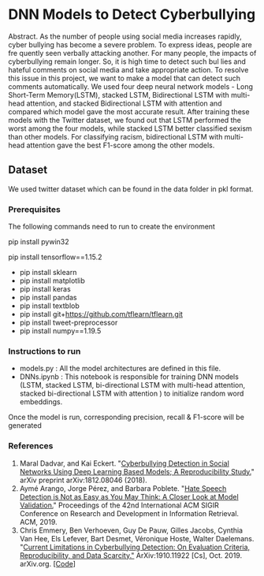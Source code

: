 # DNN Models to Detect Cyberbullying

Abstract. As the number of people using social media increases rapidly, cyber bullying has become a severe problem. To express ideas, people are fre quently seen verbally attacking another. For many people, the impacts of cyberbullying remain longer. So, it is high time to detect such bul lies and hateful comments on social media and take appropriate action. To resolve this issue in this project, we want to make a model that can detect such comments automatically. We used four deep neural network models - Long Short-Term Memory(LSTM), stacked LSTM, Bidirectional LSTM with multi-head attention, and stacked Bidirectional LSTM with attention and compared which model gave the most accurate result. After training these models with the Twitter dataset, we found out that LSTM performed the worst among the four models, while stacked LSTM better classified sexism than other models. For classifying racism, bidirectional LSTM with multi-head attention gave the best F1-score among the other models.

## Dataset

We used twitter dataset which can be found in the data folder in pkl format.

### Prerequisites

The following commands need to run to create the environment

pip install pywin32

pip install tensorflow==1.15.2

* pip install sklearn
* pip install matplotlib
* pip install keras
* pip install pandas
* pip install textblob
* pip install git+https://github.com/tflearn/tflearn.git
* pip install tweet-preprocessor
* pip install numpy==1.19.5

### Instructions to run

 - models.py : All the model architectures are defined in this file.
 - DNNs.ipynb : This notebook is responsible for training DNN models (LSTM, stacked LSTM, bi-directional LSTM with multi-head attention, stacked bi-directional LSTM with attention ) to initialize random word embeddings.

Once the model is run, corresponding precision, recall & F1-score will be generated


### References 

1. Maral Dadvar, and Kai Eckert. "[Cyberbullying Detection in Social Networks Using Deep Learning Based Models; A Reproducibility Study.](https://arxiv.org/pdf/1812.08046.pdf)" arXiv preprint arXiv:1812.08046 (2018).
2. Aymé Arango, Jorge Pérez, and Barbara Poblete. "[Hate Speech Detection is Not as Easy as You May Think: A Closer Look at Model Validation.](https://users.dcc.uchile.cl/~jperez/papers/sigir2019.pdf)" Proceedings of the 42nd International ACM SIGIR Conference on Research and Development in Information Retrieval. ACM, 2019. 
3. Chris Emmery, Ben Verhoeven, Guy De Pauw, Gilles Jacobs, Cynthia Van Hee, Els Lefever, Bart Desmet, Véronique Hoste, Walter Daelemans. "[Current Limitations in Cyberbullying Detection: On Evaluation Criteria, Reproducibility, and Data Scarcity."](http://arxiv.org/abs/1910.11922) ArXiv:1910.11922 [Cs], Oct. 2019. arXiv.org. [[Code]](https://github.com/cmry/amica)


 

